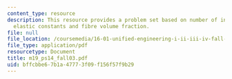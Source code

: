 ```yaml
---
content_type: resource
description: This resource provides a problem set based on number of independent engineering
  elastic constants and fibre volume fraction.
file: null
file_location: /coursemedia/16-01-unified-engineering-i-ii-iii-iv-fall-2005-spring-2006/bffcbbe67b1a47773f09f156f57f9b29_m19_ps14_fall03.pdf
file_type: application/pdf
resourcetype: Document
title: m19_ps14_fall03.pdf
uid: bffcbbe6-7b1a-4777-3f09-f156f57f9b29
---
```

